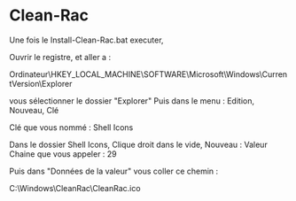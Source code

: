 # Clean-Rac

Une fois le Install-Clean-Rac.bat executer,

Ouvrir le registre, et aller a :

Ordinateur\HKEY_LOCAL_MACHINE\SOFTWARE\Microsoft\Windows\CurrentVersion\Explorer

vous sélectionner le dossier "Explorer" Puis dans le menu : Edition, Nouveau, Clé

Clé que vous nommé : Shell Icons

Dans le dossier Shell Icons, Clique droit dans le vide, Nouveau : Valeur Chaine que vous appeler : 29

Puis dans "Données de la valeur" vous coller ce chemin :

C:\Windows\CleanRac\CleanRac.ico
